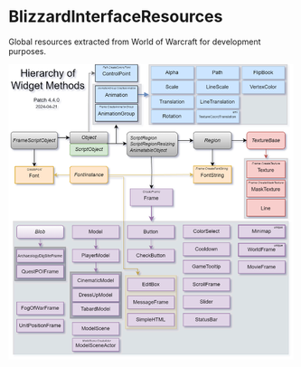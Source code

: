 # BlizzardInterfaceResources
Global resources extracted from World of Warcraft for development purposes.

![](https://raw.githubusercontent.com/Ketho/BlizzardInterfaceResources/live/Resources/WidgetHierarchy.png)
